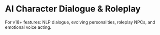 # AI Character Dialogue & Roleplay

For v18+ features: NLP dialogue, evolving personalities, roleplay NPCs, and emotional voice acting.
